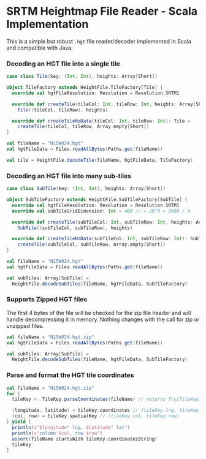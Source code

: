 # SRTM Heightmap File Reader - Scala Implementation

This is a simple but robust `.hgt` file reader/decoder implemented in Scala and compatible with Java.


### Decoding an HGT file into a single tile
```scala
case class Tile(key: (Int, Int), heights: Array[Short])

object TileFactory extends HeightFile.TileFactory[Tile] {
  override val hgtFileResolution: Resolution = Resolution.SRTM1

  override def createTile(tileCol: Int, tileRow: Int, heights: Array[Short]): Tile =
    Tile((tileCol, tileRow), heights)

  override def createTileNoData(tileCol: Int, tileRow: Int): Tile =
    createTile(tileCol, tileRow, Array.empty[Short])
}

val fileName = "N15W024.hgt"
val hgtFileData = Files.readAllBytes(Paths.get(fileName))

val tile = HeightFile.decodeTile(fileName, hgtFileData, TileFactory)
```

### Decoding an HGT file into many sub-tiles
```scala
case class SubTile(key: (Int, Int), heights: Array[Short])

object SubTileFactory extends HeightFile.SubTileFactory[SubTile] {
  override val hgtFileResolution: Resolution = Resolution.SRTM1
  override val subTileGridDimension: Int = 400 // = 20^3 = 3600 / 9

  override def createTile(subTileCol: Int, subTileRow: Int, heights: Array[Short]): SubTile =
    SubTile((subTileCol, subTileRow), heights)

  override def createTileNoData(subTileCol: Int, subTileRow: Int): SubTile =
    createTile(subTileCol, subTileRow, Array.empty[Short])
}

val fileName = "N15W024.hgt"
val hgtFileData = Files.readAllBytes(Paths.get(fileName))

val subTiles: Array[SubTile] =
  HeightFile.decodeSubTiles(fileName, hgtFileData, SubTileFactory)
```

### Supports Zipped HGT files

The first 4 bytes of the file will be checked for the zip file header and will handle decompressing it in memory.
Nothing changes with the call for zip or unzipped files. 
```scala
val fileName = "N15W024.hgt.zip"
val hgtFileData = Files.readAllBytes(Paths.get(fileName))

val subTiles: Array[SubTile] =
  HeightFile.decodeSubTiles(fileName, hgtFileData, SubTileFactory)
```

### Parse and format the HGT tile coordinates
```scala
val fileName = "N15W024.hgt.zip"
for {
  tileKey <- TileKey.parseCoordinates(fileName) // returns Try[TileKey]

  (longitude, latitude) = tileKey.coordinates // (tileKey.lng, tileKey.lat)
  (col, row) = tileKey.spatialKey // (tileKey.col, tileKey.row)
} yield {
  println(s"$longitude° lng, $latitude° lat")
  println(s"column $col, row $row")
  assert(fileName startsWith tileKey.coordinatesString)
  tileKey
}
```